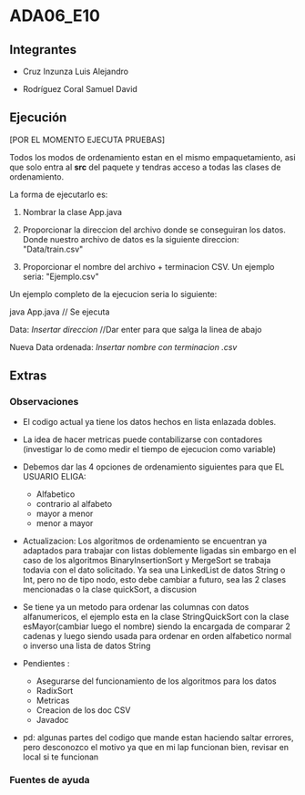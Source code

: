 # ADA06_E10

## Integrantes

* Cruz Inzunza Luis Alejandro

* Rodríguez Coral Samuel David

## Ejecución

[POR EL MOMENTO EJECUTA PRUEBAS]

Todos los modos de ordenamiento estan en el mismo empaquetamiento, asi que solo entra al **src** del paquete y tendras acceso a todas las clases de ordenamiento.

La forma de ejecutarlo es:

1. Nombrar la clase App.java

2. Proporcionar la direccion del archivo donde se conseguiran los datos. Donde nuestro archivo de datos es la siguiente direccion: "Data/train.csv"

3. Proporcionar el nombre del archivo + terminacion CSV. Un ejemplo seria: "Ejemplo.csv"

Un ejemplo completo de la ejecucion seria lo siguiente:

java App.java // Se ejecuta

Data: *Insertar direccion* //Dar enter para que salga la linea de abajo

Nueva Data ordenada: *Insertar nombre con terminacion .csv*

## Extras

### Observaciones

* El codigo actual ya tiene los datos hechos en lista enlazada dobles.

* La idea de hacer metricas puede contabilizarse con contadores (investigar lo de como medir el tiempo de ejecucion como variable)

* Debemos dar las 4 opciones de ordenamiento siguientes para que EL USUARIO ELIGA:
    * Alfabetico
    * contrario al alfabeto
    * mayor a menor
    * menor a mayor

* Actualizacion: Los algoritmos de ordenamiento se encuentran ya adaptados para trabajar con listas doblemente ligadas
sin embargo en el caso de los algoritmos BinaryInsertionSort y MergeSort se trabaja todavia con el dato solicitado.
Ya sea una LinkedList de datos String o Int, pero no de tipo nodo, esto debe cambiar a futuro, sea las 2 clases mencionadas
o la clase quickSort, a discusion

* Se tiene ya un metodo para ordenar las columnas con datos alfanumericos, el ejemplo esta en la clase StringQuickSort
con la clase esMayor(cambiar luego el nombre) siendo la encargada de comparar 2 cadenas y luego siendo usada para ordenar
en orden alfabetico normal o inverso una lista de datos String

* Pendientes : 
    * Asegurarse del funcionamiento de los algoritmos para los datos
    * RadixSort
    * Metricas
    * Creacion de los doc CSV
    * Javadoc
* pd: algunas partes del codigo que mande estan haciendo saltar errores, pero desconozco el motivo ya que en mi lap funcionan bien, revisar en local si te funcionan

### Fuentes de ayuda